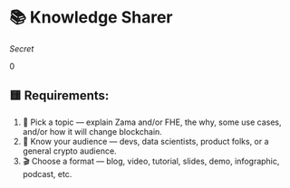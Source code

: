 # 📚 Knowledge Sharer

_Secret_

0

## 🟨 Requirements:
1. 🎯 Pick a topic — explain Zama and/or FHE, the why, some use cases, and/or how it will change blockchain.
2. 👥 Know your audience — devs, data scientists, product folks, or a general crypto audience.
3. 🎬 Choose a format — blog, video, tutorial, slides, demo, infographic, podcast, etc.
